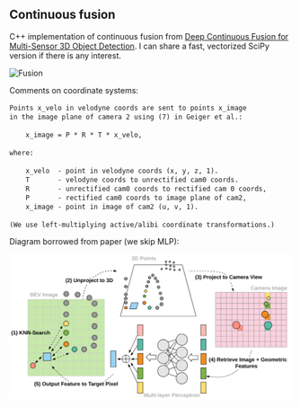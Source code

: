 ## Continuous fusion

C++ implementation of continuous fusion from [Deep Continuous Fusion for Multi-Sensor 3D Object Detection](http://openaccess.thecvf.com/content_ECCV_2018/papers/Ming_Liang_Deep_Continuous_Fusion_ECCV_2018_paper.pdf). I can share a fast, vectorized SciPy version if there is any interest.

![Fusion](/images/demo.gif)

Comments on coordinate systems:

    Points x_velo in velodyne coords are sent to points x_image
    in the image plane of camera 2 using (7) in Geiger et al.:

        x_image = P * R * T * x_velo,

    where:

        x_velo  - point in velodyne coords (x, y, z, 1).
        T       - velodyne coords to unrectified cam0 coords.
        R       - unrectified cam0 coords to rectified cam 0 coords,
        P       - rectified cam0 coords to image plane of cam2,
        x_image - point in image of cam2 (u, v, 1).

    (We use left-multiplying active/alibi coordinate transformations.)

Diagram borrowed from paper (we skip MLP):

![Fusion](/images/fusion.png)
